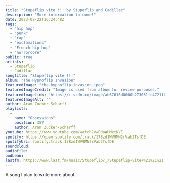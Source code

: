 ```yaml
---
title: "Stupeflip vite !!! by Stupeflip and Cadillac"
description: "More information to come!"
date: 2023-08-22T16:24:48Z
tags:
  - "hip hop"
  - "punk"
  - "rap"
  - "exclamations"
  - "French hip hop"
  - "horrorcore"
public: true
artists:
  - Stupeflip
  - Cadillac
songtitle: "Stupeflip vite !!!"
album: "The Hypnoflip Invasion"
featuredImage: "the-hypnoflip-invasion.jpeg"
featuredImageCredit: "Image is used from album for review purposes."
featuredImageLink: "https://i.scdn.co/image/ab67616d0000b273031fc4721f64d6053f9b28b9"
featuredImageAlt: ""
author: Aram Zucker-Scharff
playlists:
  -
    name: "Obsessions"
    position: 357
    author: Aram Zucker-Scharff
youtube: https://www.youtube.com/watch?v=PdaAHMztNVE
spotify: https://open.spotify.com/track/178zd1WV9MN2rVab2TsfDE
spotifyUri: spotify:track:178zd1WV9MN2rVab2TsfDE
soundcloud:
audiofile:
podbean:
lastfm: https://www.last.fm/music/Stupeflip/_/Stupeflip+vite+%21%21%21
---
```


A song I plan to write more about.
		